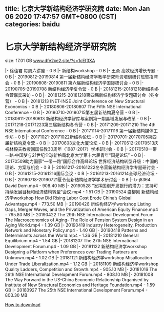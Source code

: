 
title: 匕京大学新结构经济学研究院
date: Mon Jan 06 2020 17:47:57 GMT+0800 (CST)    
categories: baidu
---

# 匕京大学新结构经济学研究院
size: 17.01 GB
 www.dfe2xe2.site/?s=1cEf3XA
 
|- 徐佳君 每周六讲座 - 0 B
|- 新结构workshop - 0 B
|- 王勇 高效经济增长专题 - 0 B
|- 20190812-20190814 第一届新结构经济学教学研究师资培训研讨班暨招聘会 - 0 B
|- 20190808-20190811 第六届新结构经济学国际研讨会 - 0 B
|- 20190705-20190708 新结构经济学夏令营 - 0 B
|- 20181215-20181218新结构冬令营嘉宾采访 - 0 B
|- 20181215-20181218第四届新结构经济学专题研讨会（冬令营） - 0 B
|- 20181213 INET-INSE Joint Conference on New Structural Economics - 0 B
|- 20180806-20180807 The Fifth NSE International Conference - 0 B
|- 20180710-20180715第五届新结构夏令营 - 0 B
|- 20180611-20180613 新结构经济学智库与案例第一期县域发展与改革 - 0 B
|- 20171218-20171223第三届新结构冬令营 - 0 B
|- 20171209-20171210 The 4th NSE International Conference - 0 B
|- 20171114-20171116 第一届新结构媒体工作坊 - 0 B
|- 20171021-20171022新结构论坛 - 0 B
|- 20170701-20170705第四届新结构夏令营 - 0 B
|- 20170603文化大厦论坛 - 0 B
|- 20170512-20170513庆祝林毅夫教授回国任教30周年（1987-2017）学术研讨会 - 0 B
|- 20170510一带一路·中国梦与21世纪全球新格局北京大学第十六届青年“国是论坛” - 0 B
|- 20170509助力国家“一带一路”国际合作高峰论坛 世界经济结构转型升级：中国的理论、方案与机会 - 0 B
|- 20161217-20161222冬令营新结构经济学专题研讨会 - 0 B
|- 20161215-20161216国际会议 - 0 B
|- 20161213-20161214全球经济论坛 - 0 B
|- 20160718-20160721夏令营新结构经济学学术研讨会 - 0 B
|- b-j8364 David Dorn.mp4 - 908.40 MB
|- 20190528 “发挥国别开发银行的潜力：支持可持续发展目标和经济结构转型”会议.mp4 - 1.51 GB
|- 20190524 盛柳刚 新结构经济学workshop How Did Rising Labor Cost Erode China’s Global Advantage.mp4 - 773.50 MB
|- 20190426 新结构经济学workshop Listing Gaps, Merger Waves, and the Privatization of American Equity Finance.mp4 - 795.80 MB
|- 20190422 The 29th NSE International Development Forum The Macroeconomics of Aging- The Role of Pension System Design in an Aging World.mp4 - 1.39 GB
|- 20190419 lndustry Heterogeneity, Production Network and Monetary Policy.mp4 - 1.40 GB
|- 20190418 Patterns and Determinants across the World.mp4 - 1.36 GB
|- 20181210 General Equilibrium.mp4 - 1.54 GB
|- 20181207 The 27th NSE International Development Forum.mp4 - 1.09 GB
|- 20181122 新结构经济学workshop Designing a Platform when Preferences over Trading Partners are Unknown.mp4 - 1.02 GB
|- 20181121 新结构经济学workshop Misallocation Under Trade Liberalization.mp4 - 1.12 GB
|- 20181109 新结构经济学workshop Quality Ladders, Competition and Growth.mp4 - 905.10 MB
|- 20181016 The 26th NSE International Development Forum.mp4 - 808.10 MB
|- 20181008 The Way Forward in the US-China Economic Relationship Organised by Institute of New Structural Economics and Heritage Foundation.mp4 - 1.59 GB
|- 20180927 The 25th NSE International Development Forum.mp4 - 803.30 MB

[How to download](https://bpcam.bemobtrk.com/go/2ceec3aa-1ca2-46d6-b9ff-aaa5c184517c?jno=2715)